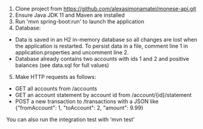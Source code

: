 1. Clone project from https://github.com/alexasimonamatei/monese-api.git
2. Ensure Java JDK 11 and Maven are installed
3. Run 'mvn spring-boot:run' to launch the application
4. Database:
 - Data is saved in an H2 in-memory database so all changes are lost when the application is restarted. To persist data
in a file, comment line 1 in application.properties and uncomment line 2.
 - Database already contains two accounts with ids 1 and 2 and positive balances (see data.sql for full values)
5. Make HTTP requests as follows:
 - GET all accounts from /accounts
 - GET an account statement by account id from /account/{id}/statement
 - POST a new transaction to /transactions with a JSON like {"fromAccount": 1, "toAccount": 2, "amount": 9.99}

You can also run the integration test with 'mvn test'
